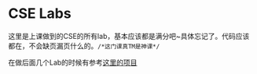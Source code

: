 # CSE Labs

这里是上课做到的CSE的所有lab，基本应该都是满分吧~具体忘记了。代码应该都在，不会缺页漏页什么的。`/*这门课真TM是神课*/`

  在做后面几个Lab的时候有参考[这里的项目](https://github.com/yiliangzhou/yfs)
